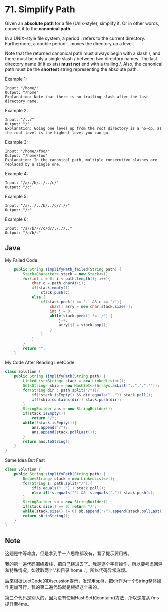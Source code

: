 # 71. Simplify Path

Given an **absolute path** for a file (Unix-style), simplify it. Or in other words, convert it to the **canonical path**.

In a UNIX-style file system, a period . refers to the current directory. Furthermore, a double period .. moves the directory up a level.

Note that the returned canonical path must always begin with a slash /, and there must be only a single slash / between two directory names. The last directory name (if it exists) **must not** end with a trailing /. Also, the canonical path must be the **shortest** string representing the absolute path.

Example 1:

```
Input: "/home/"
Output: "/home"
Explanation: Note that there is no trailing slash after the last directory name.
```

Example 2:

```
Input: "/../"
Output: "/"
Explanation: Going one level up from the root directory is a no-op, as the root level is the highest level you can go.
```

Example 3:

```
Input: "/home//foo/"
Output: "/home/foo"
Explanation: In the canonical path, multiple consecutive slashes are replaced by a single one.
```

Example 4:

```
Input: "/a/./b/../../c/"
Output: "/c"
```

Example 5:

```
Input: "/a/../../b/../c//.//"
Output: "/c"
```

Example 6:

```
Input: "/a//b////c/d//././/.."
Output: "/a/b/c"
```

## Java

My Failed Code
``` java
    public String simplifyPath_failed(String path) {
        Stack<Character> stack = new Stack<>();
        for(int i = 0; i < path.length(); i++){
            char c = path.charAt(i);
            if(stack.empty())
                stack.push(c);
            else {
                if(stack.peek() == '.' && c == '/'){
                    char[] arry = new char[stack.size()];
                    int j = 0;
                    while(stack.peek() != '/') {
                        j++;
                        arry[j] = stack.pop();
                    }
                }
            }
        }
        return "";
    }
```

My Code After Reading LeetCode 

```java
class Solution {
    public String simplifyPath(String path) {
        LinkedList<String> stack = new LinkedList<>();
        Set<String> skip = new HashSet<>(Arrays.asList("..",".",""));
        for(String dir : path.split("/")){
            if(!stack.isEmpty() && dir.equals("..")) stack.poll();
            if(!skip.contains(dir)) stack.push(dir);
        }
        StringBuilder ans = new StringBuilder();
        if(stack.isEmpty())
            return "/";
        while(!stack.isEmpty()){
            ans.append("/");
            ans.append(stack.pollLast());
        }
        return ans.toString();
    }
}
```

Same Idea But Fast
```java
class Solution {
    public String simplifyPath(String path) {
        Deque<String> stack = new LinkedList<>();
        for(String s: path.split("/")){
            if(s.equals("..") ) stack.poll();
            else if(!s.equals("") && !s.equals(".")) stack.push(s);
        }
        StringBuilder sb = new StringBuilder();
        if(stack.size() == 0) return "/";
        while(stack.size() != 0) sb.append("/").append(stack.pollLast());
        return sb.toString();
    }
} 
```

## Note

这题是中等难度，但是拿到手一点思路都没有，看了提示要用栈。

我的第一遍代码围绕着栈，把自己绕进去了。我是逐个字符操作，所以要考虑回溯和特殊情况，如读取两个'.'和目录'home..'。所以代码异常麻烦。

后来根据LeetCode的Discussion提示，发现用split，把dir作为一个String整体操作更加可行。我的第二遍代码就是根据这个来的。

第三个代码是别人的，因为没有使用HashSet和contain()方法，所以速度从7ms提升至4ms。


